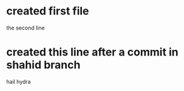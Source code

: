 # created first file
the second line

# created this line after a commit in shahid branch
hail hydra
